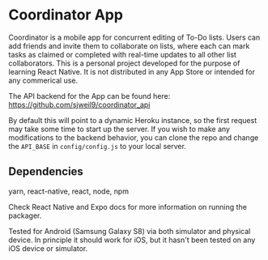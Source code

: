 # Coordinator App

Coordinator is a mobile app for concurrent editing of To-Do lists. Users can add friends and invite them to collaborate on lists, where each can mark tasks as claimed or completed with real-time updates to all other list collaborators. This is a personal project developed for the purpose of learning React Native. It is not distributed in any App Store or intended for any commerical use.

The API backend for the App can be found here: https://github.com/sjweil9/coordinator_api

By default this will point to a dynamic Heroku instance, so the first request may take some time to start up the server. If you wish to make any modifications to the backend behavior, you can clone the repo and change the `API_BASE` in `config/config.js` to your local server.

## Dependencies

yarn, react-native, react, node, npm

Check React Native and Expo docs for more information on running the packager.

Tested for Android (Samsung Galaxy S8) via both simulator and physical device. In principle it should work for iOS, but it hasn't been tested on any iOS device or simulator.

